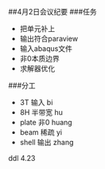 ##4月2日会议纪要 
###任务
+ 把单元补上
+ 输出符合paraview
+ 输入abaqus文件
+ 非0本质边界
+ 求解器优化

###分工
+ 3T	输入	bi
+ 8H	半带宽	hu
+ plate	非0	huang
+ beam	稀疏	yi
+ shell	输出	zhang

ddl 4.23
